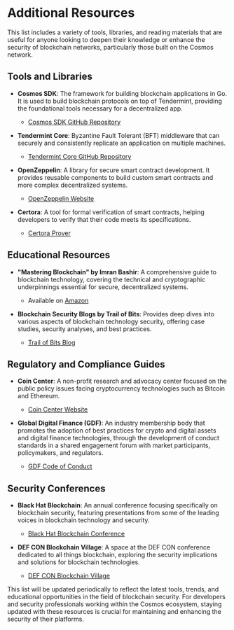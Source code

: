 # Additional Resources

This list includes a variety of tools, libraries, and reading materials that are useful for anyone looking to deepen their knowledge or enhance the security of blockchain networks, particularly those built on the Cosmos network.

## Tools and Libraries

- **Cosmos SDK**: The framework for building blockchain applications in Go. It is used to build blockchain protocols on top of Tendermint, providing the foundational tools necessary for a decentralized app.
  - [Cosmos SDK GitHub Repository](https://github.com/cosmos/cosmos-sdk)

- **Tendermint Core**: Byzantine Fault Tolerant (BFT) middleware that can securely and consistently replicate an application on multiple machines.
  - [Tendermint Core GitHub Repository](https://github.com/tendermint/tendermint)

- **OpenZeppelin**: A library for secure smart contract development. It provides reusable components to build custom smart contracts and more complex decentralized systems.
  - [OpenZeppelin Website](https://openzeppelin.com/)

- **Certora**: A tool for formal verification of smart contracts, helping developers to verify that their code meets its specifications.
  - [Certora Prover](https://www.certora.com/)

## Educational Resources

- **"Mastering Blockchain" by Imran Bashir**: A comprehensive guide to blockchain technology, covering the technical and cryptographic underpinnings essential for secure, decentralized systems.
  - Available on [Amazon](https://www.amazon.com/Mastering-Blockchain-distributed-cryptography-decentralized/dp/183921319X/)

- **Blockchain Security Blogs by Trail of Bits**: Provides deep dives into various aspects of blockchain technology security, offering case studies, security analyses, and best practices.
  - [Trail of Bits Blog](https://blog.trailofbits.com/)

## Regulatory and Compliance Guides

- **Coin Center**: A non-profit research and advocacy center focused on the public policy issues facing cryptocurrency technologies such as Bitcoin and Ethereum.
  - [Coin Center Website](https://www.coincenter.org/)

- **Global Digital Finance (GDF)**: An industry membership body that promotes the adoption of best practices for crypto and digital assets and digital finance technologies, through the development of conduct standards in a shared engagement forum with market participants, policymakers, and regulators.
  - [GDF Code of Conduct](https://www.gdf.io/)

## Security Conferences

- **Black Hat Blockchain**: An annual conference focusing specifically on blockchain security, featuring presentations from some of the leading voices in blockchain technology and security.
  - [Black Hat Blockchain Conference](https://www.blackhat.com/)

- **DEF CON Blockchain Village**: A space at the DEF CON conference dedicated to all things blockchain, exploring the security implications and solutions for blockchain technologies.
  - [DEF CON Blockchain Village](https://www.defcon.org/)

This list will be updated periodically to reflect the latest tools, trends, and educational opportunities in the field of blockchain security. For developers and security professionals working within the Cosmos ecosystem, staying updated with these resources is crucial for maintaining and enhancing the security of their platforms.
